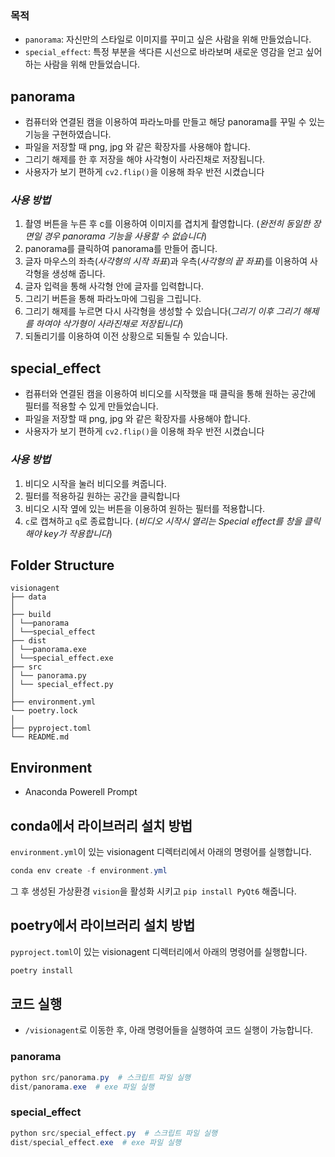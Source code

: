 ### 목적
-  `panorama`: 자신만의 스타일로 이미지를 꾸미고 싶은 사람을 위해 만들었습니다. 
-  `special_effect`: 특정 부분을 색다른 시선으로 바라보며 새로운 영감을 얻고 싶어하는 사람을 위해 만들었습니다. 

## panorama

-  컴퓨터와 연결된 캠을 이용하여 파라노마를 만들고 해당 panorama를 꾸밀 수 있는 기능을 구현하였습니다.  
-  파일을 저장할 때 png, jpg 와 같은 확장자를 사용해야 합니다.
-  그리기 해제를 한 후 저장을 해야 사각형이 사라진채로 저장됩니다.
-  사용자가 보기 편하게 `cv2.flip()`을 이용해 좌우 반전 시켰습니다


### *사용 방법*
1. 촬영 버튼을 누른 후 c를 이용하여 이미지를 겹치게 촬영합니다. (*완전히 동일한 장면일 경우 panorama 기능을 사용할 수 없습니다*)
2. panorama를 클릭하여 panorama를 만들어 줍니다.
3. 글자 마우스의 좌측(*사각형의 시작 좌표*)과 우측(*사각형의 끝 좌표*)를 이용하여 사각형을 생성해 줍니다.
4. 글자 입력을 통해 사각형 안에 글자를 입력합니다.
5. 그리기 버튼을 통해 파라노마에 그림을 그립니다.
6. 그리기 해제를 누르면 다시 사각형을 생성할 수 있습니다(*그리기 이후 그리기 해제를 하여야 삭가형이 사라진채로 저장됩니다*)
7. 되돌리기를 이용하여 이전 상황으로 되돌릴 수 있습니다.

## special_effect

- 컴퓨터와 연결된 캠을 이용하여 비디오를 시작했을 때 클릭을 통해 원하는 공간에 필터를 적용할 수 있게 만들었습니다.
- 파일을 저장할 때 png, jpg 와 같은 확장자를 사용해야 합니다.
- 사용자가 보기 편하게 `cv2.flip()`을 이용해 좌우 반전 시켰습니다

### *사용 방법*
1.  비디오 시작을 눌러 비디오를 켜줍니다.
2.  필터를 적용하길 원하는 공간을 클릭합니다
3.  비디오 시작 옆에 있는 버튼을 이용하여 원하는 필터를 적용합니다.
4. `c`로 캡쳐하고 `q`로 종료합니다. (*비디오 시작시 열리는 Special effect를 창을 클릭해야 key가 작용합니다*)

## Folder Structure

```
visionagent
├── data
│ 
├── build
│ └──panorama
│ └──special_effect
├── dist
│ └──panorama.exe
│ └──special_effect.exe
├── src
│ └── panorama.py 
│ └── special_effect.py
│
├── environment.yml
└── poetry.lock
│
├── pyproject.toml
└── README.md
```

## Environment

- Anaconda Powerell Prompt

## conda에서 라이브러리 설치 방법
`environment.yml`이 있는 visionagent 디렉터리에서 아래의 명령어를 실행합니다.
```powershell
conda env create -f environment.yml
```
그 후 생성된 가상환경 `vision`을 활성화 시키고 `pip install PyQt6` 해줍니다.  

## poetry에서 라이브러리 설치 방법
`pyproject.toml`이 있는 visionagent 디렉터리에서 아래의 명령어를 실행합니다.
```powershell
poetry install
``` 


## 코드 실행

- `/visionagent`로 이동한 후, 아래 명령어들을 실행하여 코드 실행이 가능합니다.
 
### panorama
```powershell
python src/panorama.py  # 스크립트 파일 실행
dist/panorama.exe  # exe 파일 실행
```
### special_effect
```powershell
python src/special_effect.py  # 스크립트 파일 실행
dist/special_effect.exe  # exe 파일 실행
```